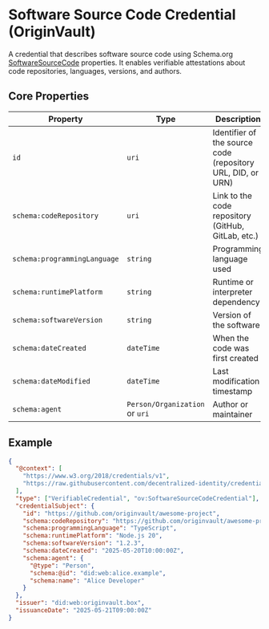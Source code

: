 # Software Source Code Credential (OriginVault)

A credential that describes software source code using Schema.org [SoftwareSourceCode](https://schema.org/SoftwareSourceCode) properties. It enables verifiable attestations about code repositories, languages, versions, and authors.

## Core Properties

| Property | Type | Description |
|----------|------|-------------|
| `id` | `uri` | Identifier of the source code (repository URL, DID, or URN) |
| `schema:codeRepository` | `uri` | Link to the code repository (GitHub, GitLab, etc.) |
| `schema:programmingLanguage` | `string` | Programming language used |
| `schema:runtimePlatform` | `string` | Runtime or interpreter dependency |
| `schema:softwareVersion` | `string` | Version of the software |
| `schema:dateCreated` | `dateTime` | When the code was first created |
| `schema:dateModified` | `dateTime` | Last modification timestamp |
| `schema:agent` | `Person/Organization` or `uri` | Author or maintainer |

## Example

```json
{
  "@context": [
    "https://www.w3.org/2018/credentials/v1",
    "https://raw.githubusercontent.com/decentralized-identity/credential-schemas/main/community-schemas/OriginVault/draft-schemas/software-source-code/context.json"
  ],
  "type": ["VerifiableCredential", "ov:SoftwareSourceCodeCredential"],
  "credentialSubject": {
    "id": "https://github.com/originvault/awesome-project",
    "schema:codeRepository": "https://github.com/originvault/awesome-project",
    "schema:programmingLanguage": "TypeScript",
    "schema:runtimePlatform": "Node.js 20",
    "schema:softwareVersion": "1.2.3",
    "schema:dateCreated": "2025-05-20T10:00:00Z",
    "schema:agent": {
      "@type": "Person",
      "schema:@id": "did:web:alice.example",
      "schema:name": "Alice Developer"
    }
  },
  "issuer": "did:web:originvault.box",
  "issuanceDate": "2025-05-21T09:00:00Z"
}
``` 